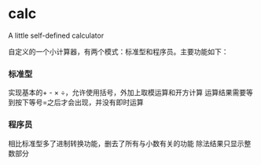 # calc
A little self-defined calculator

自定义的一个小计算器，有两个模式：标准型和程序员。主要功能如下：

### **标准型**

实现基本的+ - × ÷，允许使用括号，外加上取模运算和开方计算
运算结果需要等到按下等号=之后才会出现，并没有即时运算


### **程序员**

相比标准型多了进制转换功能，删去了所有与小数有关的功能
除法结果只显示整数部分
